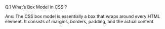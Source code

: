 Q.1 What’s Box Model in CSS ? 

Ans: The CSS box model is essentially a box that wraps around every HTML element. It consists of margins, borders, padding, and the actual content.